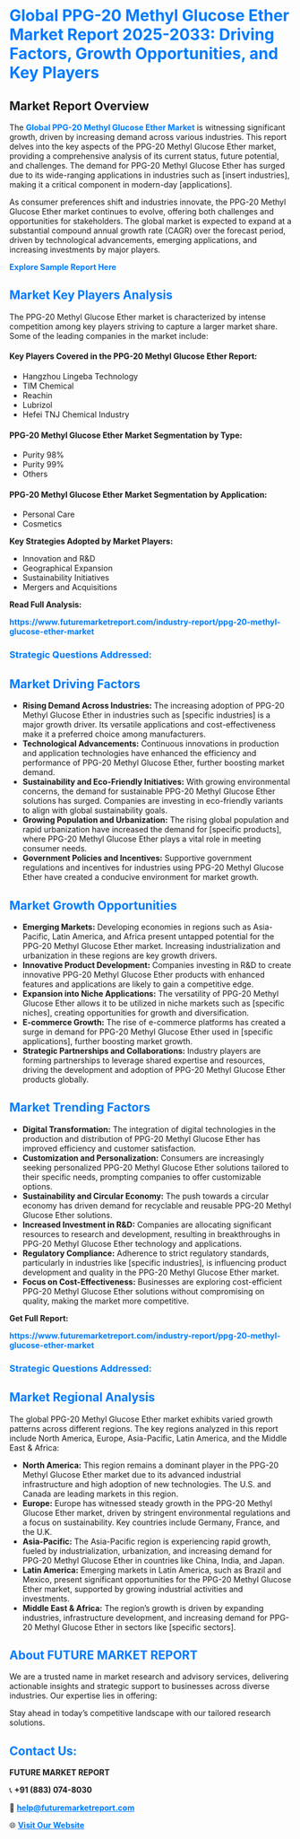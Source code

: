 <h1 style="color: #007BFF;">Global PPG-20 Methyl Glucose Ether Market Report 2025-2033: Driving Factors, Growth Opportunities, and Key Players</h1>

<section id="overview">
<h2>Market Report Overview</h2>
<p>The <a href="https://www.futuremarketreport.com/industry-report/ppg-20-methyl-glucose-ether-market" style="color: #007BFF; text-decoration: none;"><strong>Global PPG-20 Methyl Glucose Ether Market</strong></a> is witnessing significant growth, driven by increasing demand across various industries. This report delves into the key aspects of the PPG-20 Methyl Glucose Ether market, providing a comprehensive analysis of its current status, future potential, and challenges. The demand for PPG-20 Methyl Glucose Ether has surged due to its wide-ranging applications in industries such as [insert industries], making it a critical component in modern-day [applications].</p>
<p>As consumer preferences shift and industries innovate, the PPG-20 Methyl Glucose Ether market continues to evolve, offering both challenges and opportunities for stakeholders. The global market is expected to expand at a substantial compound annual growth rate (CAGR) over the forecast period, driven by technological advancements, emerging applications, and increasing investments by major players.</p>
</section>

<section id="overview">
<p><a href="https://www.futuremarketreport.com/request-sample/reportId=57184" style="color: #007BFF; text-decoration: none;"><strong>Explore Sample Report Here</strong></a></p>
</section>

<section id="key-players">
<h2 style="color: #007BFF;">Market Key Players Analysis</h2>
<p>The PPG-20 Methyl Glucose Ether market is characterized by intense competition among key players striving to capture a larger market share. Some of the leading companies in the market include:</p>
<h4>Key Players Covered in the PPG-20 Methyl Glucose Ether Report:</h4>
<ul><li>Hangzhou Lingeba Technology</li><li>TIM Chemical</li><li>Reachin</li><li>Lubrizol</li><li>Hefei TNJ Chemical Industry</li></ul>
<h4>PPG-20 Methyl Glucose Ether Market Segmentation by Type:</h4>
<ul><li>Purity 98%</li><li>Purity 99%</li><li>Others</li></ul>

<h4>PPG-20 Methyl Glucose Ether Market Segmentation by Application:</h4>
<ul><li>Personal Care</li><li>Cosmetics</li></ul>
<p><strong>Key Strategies Adopted by Market Players:</strong></p>
<ul>
<li>Innovation and R&D</li>
<li>Geographical Expansion</li>
<li>Sustainability Initiatives</li>
<li>Mergers and Acquisitions</li>
</ul>
</section>

<section>
<p><strong>Read Full Analysis: </strong></p><a href="https://www.futuremarketreport.com/industry-report/ppg-20-methyl-glucose-ether-market" style="color: #007BFF; text-decoration: none;"><strong>https://www.futuremarketreport.com/industry-report/ppg-20-methyl-glucose-ether-market</strong></a>
<h3 style="color: #007BFF;">Strategic Questions Addressed:</h3>
</section>

<section id="driving-factors">
<h2 style="color: #007BFF;">Market Driving Factors</h2>
<ul>
<li><strong>Rising Demand Across Industries:</strong> The increasing adoption of PPG-20 Methyl Glucose Ether in industries such as [specific industries] is a major growth driver. Its versatile applications and cost-effectiveness make it a preferred choice among manufacturers.</li>
<li><strong>Technological Advancements:</strong> Continuous innovations in production and application technologies have enhanced the efficiency and performance of PPG-20 Methyl Glucose Ether, further boosting market demand.</li>
<li><strong>Sustainability and Eco-Friendly Initiatives:</strong> With growing environmental concerns, the demand for sustainable PPG-20 Methyl Glucose Ether solutions has surged. Companies are investing in eco-friendly variants to align with global sustainability goals.</li>
<li><strong>Growing Population and Urbanization:</strong> The rising global population and rapid urbanization have increased the demand for [specific products], where PPG-20 Methyl Glucose Ether plays a vital role in meeting consumer needs.</li>
<li><strong>Government Policies and Incentives:</strong> Supportive government regulations and incentives for industries using PPG-20 Methyl Glucose Ether have created a conducive environment for market growth.</li>
</ul>
</section>

<section id="growth-opportunities">
<h2 style="color: #007BFF;">Market Growth Opportunities</h2>
<ul>
<li><strong>Emerging Markets:</strong> Developing economies in regions such as Asia-Pacific, Latin America, and Africa present untapped potential for the PPG-20 Methyl Glucose Ether market. Increasing industrialization and urbanization in these regions are key growth drivers.</li>
<li><strong>Innovative Product Development:</strong> Companies investing in R&D to create innovative PPG-20 Methyl Glucose Ether products with enhanced features and applications are likely to gain a competitive edge.</li>
<li><strong>Expansion into Niche Applications:</strong> The versatility of PPG-20 Methyl Glucose Ether allows it to be utilized in niche markets such as [specific niches], creating opportunities for growth and diversification.</li>
<li><strong>E-commerce Growth:</strong> The rise of e-commerce platforms has created a surge in demand for PPG-20 Methyl Glucose Ether used in [specific applications], further boosting market growth.</li>
<li><strong>Strategic Partnerships and Collaborations:</strong> Industry players are forming partnerships to leverage shared expertise and resources, driving the development and adoption of PPG-20 Methyl Glucose Ether products globally.</li>
</ul>
</section>

<section id="trending-factors">
<h2 style="color: #007BFF;">Market Trending Factors</h2>
<ul>
<li><strong>Digital Transformation:</strong> The integration of digital technologies in the production and distribution of PPG-20 Methyl Glucose Ether has improved efficiency and customer satisfaction.</li>
<li><strong>Customization and Personalization:</strong> Consumers are increasingly seeking personalized PPG-20 Methyl Glucose Ether solutions tailored to their specific needs, prompting companies to offer customizable options.</li>
<li><strong>Sustainability and Circular Economy:</strong> The push towards a circular economy has driven demand for recyclable and reusable PPG-20 Methyl Glucose Ether solutions.</li>
<li><strong>Increased Investment in R&D:</strong> Companies are allocating significant resources to research and development, resulting in breakthroughs in PPG-20 Methyl Glucose Ether technology and applications.</li>
<li><strong>Regulatory Compliance:</strong> Adherence to strict regulatory standards, particularly in industries like [specific industries], is influencing product development and quality in the PPG-20 Methyl Glucose Ether market.</li>
<li><strong>Focus on Cost-Effectiveness:</strong> Businesses are exploring cost-efficient PPG-20 Methyl Glucose Ether solutions without compromising on quality, making the market more competitive.</li>
</ul>
</section>

<section>
<p><strong>Get Full Report: </strong></p><a href="https://www.futuremarketreport.com/industry-report/ppg-20-methyl-glucose-ether-market" style="color: #007BFF; text-decoration: none;"><strong>https://www.futuremarketreport.com/industry-report/ppg-20-methyl-glucose-ether-market</strong></a>
<h3 style="color: #007BFF;">Strategic Questions Addressed:</h3>
</section>


<section id="regional-analysis">
<h2 style="color: #007BFF;">Market Regional Analysis</h2>
<p>The global PPG-20 Methyl Glucose Ether market exhibits varied growth patterns across different regions. The key regions analyzed in this report include North America, Europe, Asia-Pacific, Latin America, and the Middle East & Africa:</p>
<ul>
<li><strong>North America:</strong> This region remains a dominant player in the PPG-20 Methyl Glucose Ether market due to its advanced industrial infrastructure and high adoption of new technologies. The U.S. and Canada are leading markets in this region.</li>
<li><strong>Europe:</strong> Europe has witnessed steady growth in the PPG-20 Methyl Glucose Ether market, driven by stringent environmental regulations and a focus on sustainability. Key countries include Germany, France, and the U.K.</li>
<li><strong>Asia-Pacific:</strong> The Asia-Pacific region is experiencing rapid growth, fueled by industrialization, urbanization, and increasing demand for PPG-20 Methyl Glucose Ether in countries like China, India, and Japan.</li>
<li><strong>Latin America:</strong> Emerging markets in Latin America, such as Brazil and Mexico, present significant opportunities for the PPG-20 Methyl Glucose Ether market, supported by growing industrial activities and investments.</li>
<li><strong>Middle East & Africa:</strong> The region’s growth is driven by expanding industries, infrastructure development, and increasing demand for PPG-20 Methyl Glucose Ether in sectors like [specific sectors].</li>
</ul>
</section>

<footer>
<h2 style="color: #007BFF;">About FUTURE MARKET REPORT</h2>
<p>We are a trusted name in market research and advisory services, delivering actionable insights and strategic support to businesses across diverse industries. Our expertise lies in offering:</p>

<p>Stay ahead in today’s competitive landscape with our tailored research solutions.</p>

<h2 style="color: #007BFF;">Contact Us:</h2>
<p><strong>FUTURE MARKET REPORT</strong></p>
<p>📞 <strong>+91 (883) 074-8030</strong></p>
<p>📧 <strong><a href="mailto:help@futuremarketreport.com" style="color: #007BFF;">help@futuremarketreport.com</a></strong></p>
<p>🌐 <strong><a href="https://www.futuremarketreport.com/" style="color: #007BFF;">Visit Our Website</a></strong></p>
</footer>
